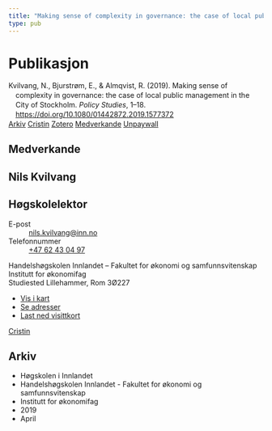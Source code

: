 ```yaml
---
title: "Making sense of complexity in governance: the case of local public management in the City of Stockholm"
type: pub
---
```

<h1>Publikasjon</h1>
<article id="csl-bib-container-6NY5VT59" class="csl-bib-container">
  <div class="csl-bib-body" style="line-height: 1.35; padding-left: 1em; text-indent:-1em;">
  <div class="csl-entry">Kvilvang, N., Bjurstr&#xF8;m, E., &amp; Almqvist, R. (2019). Making sense of complexity in governance: the case of local public management in the City of Stockholm. <i>Policy Studies</i>, 1&#x2013;18. <a href="https://doi.org/10.1080/01442872.2019.1577372">https://doi.org/10.1080/01442872.2019.1577372</a></div>
</div>
  <div class="csl-bib-buttons">
    <a href="#taxonomy-article-6NY5VT59" class="csl-bib-button">Arkiv</a>
    <a href="https://app.cristin.no/results/show.jsf?id=1694423" alt="Cristin URL" class="csl-bib-button">Cristin</a>
    <a href="http://zotero.org/groups/5022929/items/6NY5VT59" alt="Zotero URL" class="csl-bib-button">Zotero</a>
    <a href="#contributors-article-6NY5VT59" class="csl-bib-button">Medverkande</a>
    <a href="https://www.tandfonline.com/doi/pdf/10.1080/01442872.2019.1577372?needAccess=true" class="csl-bib-button">Unpaywall</a>
  </div>
  <div id="csl-bib-meta-container-6NY5VT59"></div>
</article>
<div id="csl-bib-meta-6NY5VT59" class="csl-bib-meta">
  <article id="contributors-article-6NY5VT59" class="contributors-article">
    <h1>Medverkande</h1>
    <div class="personas">
<div class="vrtx-hinn-person-card">
<div class="photo">
<i class="lar la-user-circle missing-person"></i>
</div>
<div class="info">
<hgroup><h1>Nils Kvilvang</h1>
<h2>Høgskolelektor</h2>
</hgroup><dl>
<dt>E-post</dt>
<dd>
<a href="mailto:nils.kvilvang@inn.no">nils.kvilvang@inn.no</a>
</dd>
<dt>Telefonnummer</dt>
<dd><a href="tel:+4762430497">
+47 62 43 04 97
</a></dd>
</dl>
<p>
Handelshøgskolen Innlandet – Fakultet for økonomi og samfunnsvitenskap<br>
Institutt for økonomifag<br>
Studiested Lillehammer,
Rom 3Ø227
</p>
<ul class="vrtx-hinn-links">
<li><a href="https://www.google.com/maps?q=61.13620,11.37454">Vis i kart</a></li>
<li><a href="https://www.inn.no/finn-en-ansatt/nils-kvilvang.html#vrtx-hinn-addresses">Se adresser</a></li>
<li><a href="https://www.inn.no/finn-en-ansatt/nils-kvilvang.html?vrtx=vcf">Last ned visittkort</a></li>
</ul>
</div>
</div>
<a href="https://app.cristin.no/persons/show.jsf?id=556149" alt="Cristin URL" class="personas-cristin">Cristin</a>
</div>
  </article>
  <article id="taxonomy-article-6NY5VT59" class="taxonomy-article">
    <h1>Arkiv</h1>
    <ul>
      <li>Høgskolen i Innlandet</li>
      <li>Handelshøgskolen Innlandet - Fakultet for økonomi og samfunnsvitenskap</li>
      <li>Institutt for økonomifag</li>
      <li>2019</li>
      <li>April</li>
    </ul>
  </article>
</div>
